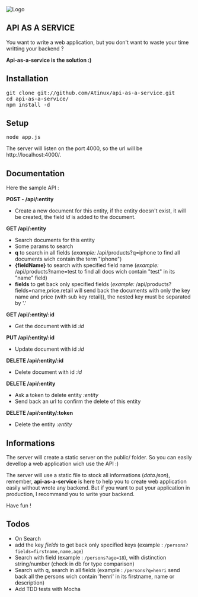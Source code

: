 <img src="http://png-2.findicons.com/files//icons/2135/transformers/128/control_panel.png" alt="Logo" />

API AS A SERVICE
----------------

You want to write a web application, but you don't want to waste your time writting your backend ?

**Api-as-a-service is the solution :)**

Installation
------------

<pre>
git clone git://github.com/Atinux/api-as-a-service.git
cd api-as-a-service/
npm install -d
</pre>

Setup
------

<pre>
node app.js
</pre>

The server will listen on the port 4000, so the url will be http://localhost:4000/.

Documentation
-------------

Here the sample API :

**POST - /api/:entity**

- Create a new document for this entity, if the entity doesn't exist, it will be created, the field *id* is added to the document.

**GET /api/:entity**

- Search documents for this entity
- Some params to search
 - **q** to search in all fields (*example:* /api/products?q=iphone to find all documents wich contain the term "iphone")
 - **{fieldName}** to search with specified field name (*example:* /api/products?name=test to find all docs wich contain "test" in its "name" field)
 - **fields** to get back only specified fields (*example:* /api/products?fields=name,price.retail will send back the documents with only the key name and price (with sub key retail)), the nested key must be separated by '.'

**GET /api/:entity/:id**

- Get the document with id *:id*

**PUT /api/:entity/:id**

- Update document with id *:id*

**DELETE /api/:entity/:id**

- Delete document with id *:id*

**DELETE /api/:entity**

- Ask a token to delete entity *:entity*
 - Send back an url to confirm the delete of this entity

**DELETE /api/:entity/:token**

- Delete the entity *:entity*

Informations
------------

The server will create a static server on the public/ folder.
So you can easily devellop a web application wich use the API :)

The server will use a static file to stock all informations (*data.json*), remember, **api-as-a-service** is here to help you to create web application easily without wrote any backend. But if you want to put your application in production, I recommand you to write your backend.

Have fun !

Todos
-----

- On Search
 - add the key *fields* to get back only specified keys (example : `/persons?fields=firstname,name,age`)
 - Search with field (example : `/persons?age=18`), with distinction string/number (check in db for type comparison)
 - Search with q, search in all fields (example : `/persons?q=henri` send back all the persons wich contain 'henri' in its firstname, name or description)
 - Add TDD tests with Mocha